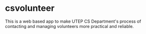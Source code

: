 # csvolunteer
This is a web based app to make UTEP CS Department's process of contacting and managing volunteers more practical and reliable.
